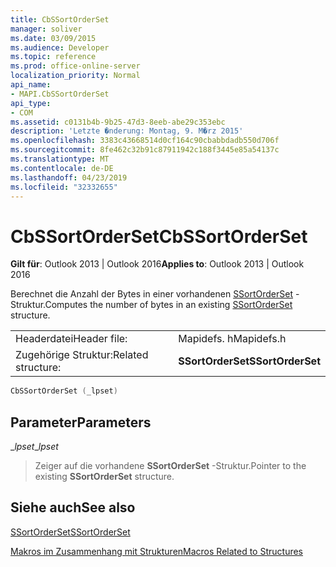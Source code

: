 ```yaml
---
title: CbSSortOrderSet
manager: soliver
ms.date: 03/09/2015
ms.audience: Developer
ms.topic: reference
ms.prod: office-online-server
localization_priority: Normal
api_name:
- MAPI.CbSSortOrderSet
api_type:
- COM
ms.assetid: c0131b4b-9b25-47d3-8eeb-abe29c353ebc
description: 'Letzte �nderung: Montag, 9. M�rz 2015'
ms.openlocfilehash: 3383c43668514d0cf164c90cbabbdadb550d706f
ms.sourcegitcommit: 8fe462c32b91c87911942c188f3445e85a54137c
ms.translationtype: MT
ms.contentlocale: de-DE
ms.lasthandoff: 04/23/2019
ms.locfileid: "32332655"
---
```

# <a name="cbssortorderset"></a><span data-ttu-id="b5081-103">CbSSortOrderSet</span><span class="sxs-lookup"><span data-stu-id="b5081-103">CbSSortOrderSet</span></span>

  
  
<span data-ttu-id="b5081-104">**Gilt für**: Outlook 2013 | Outlook 2016</span><span class="sxs-lookup"><span data-stu-id="b5081-104">**Applies to**: Outlook 2013 | Outlook 2016</span></span> 
  
<span data-ttu-id="b5081-105">Berechnet die Anzahl der Bytes in einer vorhandenen [SSortOrderSet](ssortorderset.md) -Struktur.</span><span class="sxs-lookup"><span data-stu-id="b5081-105">Computes the number of bytes in an existing [SSortOrderSet](ssortorderset.md) structure.</span></span> 
  
|||
|:-----|:-----|
|<span data-ttu-id="b5081-106">Headerdatei</span><span class="sxs-lookup"><span data-stu-id="b5081-106">Header file:</span></span>  <br/> |<span data-ttu-id="b5081-107">Mapidefs. h</span><span class="sxs-lookup"><span data-stu-id="b5081-107">Mapidefs.h</span></span>  <br/> |
|<span data-ttu-id="b5081-108">Zugehörige Struktur:</span><span class="sxs-lookup"><span data-stu-id="b5081-108">Related structure:</span></span>  <br/> |<span data-ttu-id="b5081-109">**SSortOrderSet**</span><span class="sxs-lookup"><span data-stu-id="b5081-109">**SSortOrderSet**</span></span> <br/> |
   
```cpp
CbSSortOrderSet (_lpset)
```

## <a name="parameters"></a><span data-ttu-id="b5081-110">Parameter</span><span class="sxs-lookup"><span data-stu-id="b5081-110">Parameters</span></span>

 <span data-ttu-id="b5081-111">__lpset_</span><span class="sxs-lookup"><span data-stu-id="b5081-111">__lpset_</span></span>
  
> <span data-ttu-id="b5081-112">Zeiger auf die vorhandene **SSortOrderSet** -Struktur.</span><span class="sxs-lookup"><span data-stu-id="b5081-112">Pointer to the existing **SSortOrderSet** structure.</span></span> 
    
## <a name="see-also"></a><span data-ttu-id="b5081-113">Siehe auch</span><span class="sxs-lookup"><span data-stu-id="b5081-113">See also</span></span>



[<span data-ttu-id="b5081-114">SSortOrderSet</span><span class="sxs-lookup"><span data-stu-id="b5081-114">SSortOrderSet</span></span>](ssortorderset.md)


[<span data-ttu-id="b5081-115">Makros im Zusammenhang mit Strukturen</span><span class="sxs-lookup"><span data-stu-id="b5081-115">Macros Related to Structures</span></span>](macros-related-to-structures.md)

